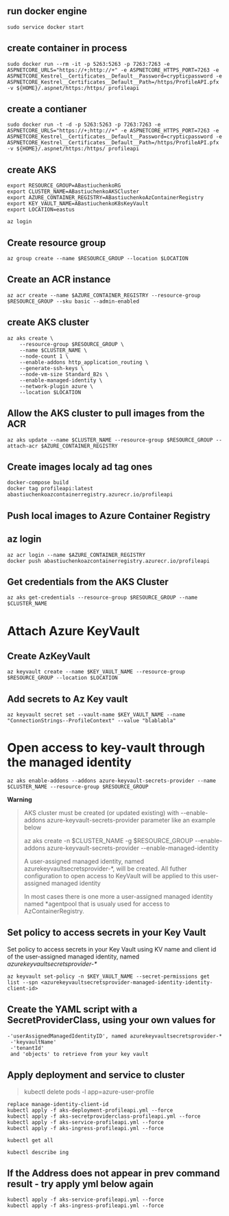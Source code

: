 ## run docker engine
```
sudo service docker start
```

## create container in process
```
sudo docker run --rm -it -p 5263:5263 -p 7263:7263 -e ASPNETCORE_URLS="https://+;http://+" -e ASPNETCORE_HTTPS_PORT=7263 -e ASPNETCORE_Kestrel__Certificates__Default__Password=crypticpassword -e ASPNETCORE_Kestrel__Certificates__Default__Path=/https/ProfileAPI.pfx -v ${HOME}/.aspnet/https:/https/ profileapi
```

## create a contianer
```
sudo docker run -t -d -p 5263:5263 -p 7263:7263 -e ASPNETCORE_URLS="https://+;http://+" -e ASPNETCORE_HTTPS_PORT=7263 -e ASPNETCORE_Kestrel__Certificates__Default__Password=crypticpassword -e ASPNETCORE_Kestrel__Certificates__Default__Path=/https/ProfileAPI.pfx -v ${HOME}/.aspnet/https:/https/ profileapi
```

## create AKS
```
export RESOURCE_GROUP=ABastiuchenkoRG  
export CLUSTER_NAME=ABastiuchenkoAKSCluster  
export AZURE_CONTAINER_REGISTRY=ABastiuchenkoAzContainerRegistry  
export KEY_VAULT_NAME=ABastiuchenkoK8sKeyVault  
export LOCATION=eastus  

az login
```

## Create resource group
```
az group create --name $RESOURCE_GROUP --location $LOCATION  
```

## Create an ACR instance
```
az acr create --name $AZURE_CONTAINER_REGISTRY --resource-group $RESOURCE_GROUP --sku basic --admin-enabled  
```

## create AKS cluster
```
az aks create \
    --resource-group $RESOURCE_GROUP \
    --name $CLUSTER_NAME \
    --node-count 1 \
    --enable-addons http_application_routing \
    --generate-ssh-keys \
    --node-vm-size Standard_B2s \
    --enable-managed-identity \
    --network-plugin azure \
    --location $LOCATION
```

## Allow the AKS cluster to pull images from the ACR
```
az aks update --name $CLUSTER_NAME --resource-group $RESOURCE_GROUP --attach-acr $AZURE_CONTAINER_REGISTRY
```





## Create images localy ad tag ones
```
docker-compose build  
docker tag profileapi:latest abastiuchenkoazcontainerregistry.azurecr.io/profileapi  
```

## Push local images to Azure Container Registry
## az login
```
az acr login --name $AZURE_CONTAINER_REGISTRY  
docker push abastiuchenkoazcontainerregistry.azurecr.io/profileapi  
```

## Get credentials from the AKS Cluster
```
az aks get-credentials --resource-group $RESOURCE_GROUP --name $CLUSTER_NAME
```





# Attach Azure KeyVault
## Create AzKeyVault
```
az keyvault create --name $KEY_VAULT_NAME --resource-group $RESOURCE_GROUP --location $LOCATION
```

## Add secrets to Az Key vault
```
az keyvault secret set --vault-name $KEY_VAULT_NAME --name "ConnectionStrings--ProfileContext" --value "blablabla"
```

# Open access to key-vault through the managed identity
```
az aks enable-addons --addons azure-keyvault-secrets-provider --name $CLUSTER_NAME --resource-group $RESOURCE_GROUP
```

**Warning**  
> 
> AKS cluster must be created (or updated existing) with --enable-addons azure-keyvault-secrets-provider parameter like an example below
> 
> az aks create -n $CLUSTER_NAME -g $RESOURCE_GROUP --enable-addons azure-keyvault-secrets-provider --enable-managed-identity
> 
> A user-assigned managed identity, named azurekeyvaultsecretsprovider-*, will be created. All futher configuration to open access to KeyVault will be applied to this user-assigned managed identity
> 
> In most cases there is one more a user-assigned managed identity named *agentpool that is usualy used for access to AzContainerRegistry.

## Set policy to access secrets in your Key Vault
Set policy to access secrets in your Key Vault using KV name and client id of the user-assigned managed identity, named _azurekeyvaultsecretsprovider-*_
```
az keyvault set-policy -n $KEY_VAULT_NAME --secret-permissions get list --spn <azurekeyvaultsecretsprovider-managed-identity-identity-client-id>
```

## Create the YAML script with a SecretProviderClass, using your own values for 
``` 
-'userAssignedManagedIdentityID', named azurekeyvaultsecretsprovider-*  
 -'keyvaultName'  
 -'tenantId'  
 and 'objects' to retrieve from your key vault  
```

## Apply deployment and service to cluster
> kubectl delete pods -l app=azure-user-profile
```
replace manage-identity-client-id
kubectl apply -f aks-deployment-profileapi.yml --force
kubectl apply -f aks-secretproviderclass-profileapi.yml --force
kubectl apply -f aks-service-profileapi.yml --force
kubectl apply -f aks-ingress-profileapi.yml --force

kubectl get all

kubectl describe ing
```

## If the Address does not appear in prev command result - try apply yml below again
```
kubectl apply -f aks-service-profileapi.yml --force
kubectl apply -f aks-ingress-profileapi.yml --force
```
